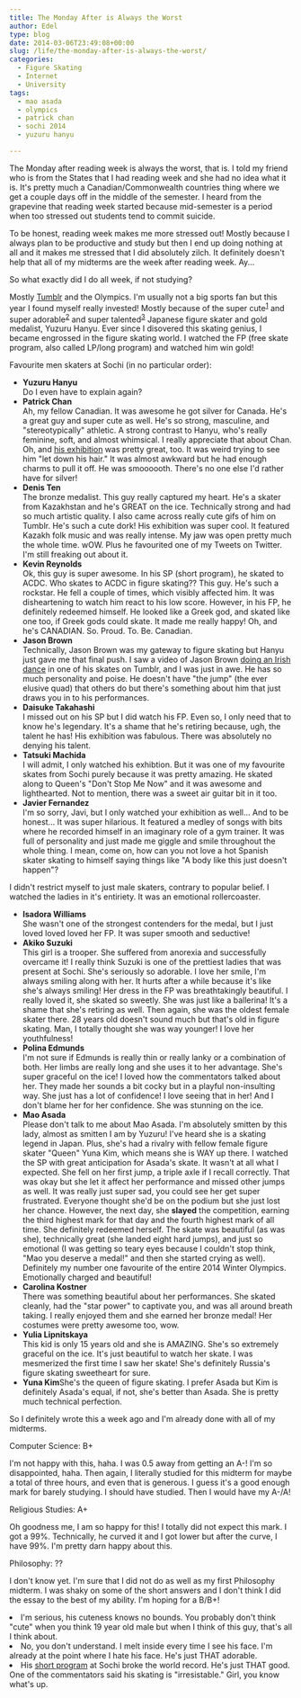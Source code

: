 ```yaml
---
title: The Monday After is Always the Worst
author: Edel
type: blog
date: 2014-03-06T23:49:08+00:00
slug: /life/the-monday-after-is-always-the-worst/
categories:
  - Figure Skating
  - Internet
  - University
tags:
  - mao asada
  - olympics
  - patrick chan
  - sochi 2014
  - yuzuru hanyu

---
```

The Monday after reading week is always the worst, that is. I told my friend who is from the States that I had reading week and she had no idea what it is. It's pretty much a Canadian/Commonwealth countries thing where we get a couple days off in the middle of the semester. I heard from the grapevine that reading week started because mid-semester is a period when too stressed out students tend to commit suicide.

To be honest, reading week makes me more stressed out! Mostly because I always plan to be productive and study but then I end up doing nothing at all and it makes me stressed that I did absolutely zilch. It definitely doesn't help that all of my midterms are the week after reading week. Ay...

So what exactly did I do all week, if not studying?

Mostly [Tumblr][1] and the Olympics. I'm usually not a big sports fan but this year I found myself really invested! Mostly because of the super cute<sup class="footnote"><a href="#foot_ajs-fn-id_1-593" id="back_ajs-fn-id_1-593">1</a></sup> and super adorable<sup class="footnote"><a href="#foot_ajs-fn-id_2-593" id="back_ajs-fn-id_2-593">2</a></sup> and super talented<sup class="footnote"><a href="#foot_ajs-fn-id_3-593" id="back_ajs-fn-id_3-593">3</a></sup> Japanese figure skater and gold medalist, Yuzuru Hanyu. Ever since I disovered this skating genius, I became engrossed in the figure skating world. I watched the FP (free skate program, also called LP/long program) and watched him win gold!

Favourite men skaters at Sochi (in no particular order):

  * **Yuzuru Hanyu**  
    Do I even have to explain again?
  * **Patrick Chan**  
    Ah, my fellow Canadian. It was awesome he got silver for Canada. He's a great guy and super cute as well. He's so strong, masculine, and "stereotypically" athletic. A strong contrast to Hanyu, who's really feminine, soft, and almost whimsical. I really appreciate that about Chan. Oh, and [his exhibition][2] was pretty great, too. It was weird trying to see him "let down his hair." It was almost awkward but he had enough charms to pull it off. He was smoooooth. There's no one else I'd rather have for silver!
  * **Denis Ten**  
    The bronze medalist. This guy really captured my heart. He's a skater from Kazakhstan and he's GREAT on the ice. Technically strong and had so much artistic quality. I also came across really cute gifs of him on Tumblr. He's such a cute dork! His exhibition was super cool. It featured Kazakh folk music and was really intense. My jaw was open pretty much the whole time. wOW. Plus he favourited one of my Tweets on Twitter. I'm still freaking out about it.
  * **Kevin Reynolds**  
    Ok, this guy is super awesome. In his SP (short program), he skated to ACDC. Who skates to ACDC in figure skating?? This guy. He's such a rockstar. He fell a couple of times, which visibly affected him. It was disheartening to watch him react to his low score. However, in his FP, he definitely redeemed himself. He looked like a Greek god, and skated like one too, if Greek gods could skate. It made me really happy! Oh, and he's CANADIAN. So. Proud. To. Be. Canadian.
  * **Jason Brown**  
    Technically, Jason Brown was my gateway to figure skating but Hanyu just gave me that final push. I saw a video of Jason Brown [doing an Irish dance][3] in one of his skates on Tumblr, and I was just in awe. He has so much personality and poise. He doesn't have "the jump" (the ever elusive quad) that others do but there's something about him that just draws you in to his performances.
  * **Daisuke Takahashi**  
    I missed out on his SP but I did watch his FP. Even so, I only need that to know he's legendary. It's a shame that he's retiring because, ugh, the talent he has! His exhibition was fabulous. There was absolutely no denying his talent.
  * **Tatsuki Machida**  
    I will admit, I only watched his exhibtion. But it was one of my favourite skates from Sochi purely because it was pretty amazing. He skated along to Queen's "Don't Stop Me Now" and it was awesome and lighthearted. Not to mention, there was a sweet air guitar bit in it too.
  * **Javier Fernandez**  
    I'm so sorry, Javi, but I only watched your exhibition as well... And to be honest... It was super hilarious. It featured a medley of songs with bits where he recorded himself in an imaginary role of a gym trainer. It was full of personality and just made me giggle and smile throughout the whole thing. I mean, come on, how can you not love a hot Spanish skater skating to himself saying things like "A body like this just doesn't happen"?

I didn't restrict myself to just male skaters, contrary to popular belief. I watched the ladies in it's entiriety. It was an emotional rollercoaster.

  * **Isadora Williams**  
    She wasn't one of the strongest contenders for the medal, but I just loved loved loved her FP. It was super smooth and seductive!
  * **Akiko Suzuki**  
    This girl is a trooper. She suffered from anorexia and successfully overcame it! I really think Suzuki is one of the prettiest ladies that was present at Sochi. She's seriously so adorable. I love her smile, I'm always smiling along with her. It hurts after a while because it's like she's always smiling! Her dress in the FP was breathtakingly beautiful. I really loved it, she skated so sweetly. She was just like a ballerina! It's a shame that she's retiring as well. Then again, she was the oldest female skater there. 28 years old doesn't sound much but that's old in figure skating. Man, I totally thought she was way younger! I love her youthfulness!
  * **Polina Edmunds**  
    I'm not sure if Edmunds is really thin or really lanky or a combination of both. Her limbs are really long and she uses it to her advantage. She's super graceful on the ice! I loved how the commentators talked about her. They made her sounds a bit cocky but in a playful non-insulting way. She just has a lot of confidence! I love seeing that in her! And I don't blame her for her confidence. She was stunning on the ice.
  * **Mao Asada**  
    Please don't talk to me about Mao Asada. I'm absolutely smitten by this lady, almost as smitten I am by Yuzuru! I've heard she is a skating legend in Japan. Plus, she's had a rivalry with fellow female figure skater "Queen" Yuna Kim, which means she is WAY up there. I watched the SP with great anticipation for Asada's skate. It wasn't at all what I expected. She fell on her first jump, a triple axle if I recall correctly. That was okay but she let it affect her performance and missed other jumps as well. It was really just super sad, you could see her get super frustrated. Everyone thought she'd be on the podium but she just lost her chance. However, the next day, she **slayed** the competition, earning the third highest mark for that day and the fourth highest mark of all time. She definitely redeemed herself. The skate was beautiful (as was she), technically great (she landed eight hard jumps), and just so emotional (I was getting so teary eyes because I couldn't stop think, "Mao you deserve a medal!" and then she started crying as well). Definitely my number one favourite of the entire 2014 Winter Olympics. Emotionally charged and beautiful!
  * **Carolina Kostner**  
    There was something beautiful about her performances. She skated cleanly, had the "star power" to captivate you, and was all around breath taking. I really enjoyed them and she earned her bronze medal! Her costumes were pretty awesome too, wow.
  * **Yulia Lipnitskaya**  
    This kid is only 15 years old and she is AMAZING. She's so extremely graceful on the ice. It's just beautiful to watch her skate. I was mesmerized the first time I saw her skate! She's definitely Russia's figure skating sweetheart for sure.
  * **Yuna Kim**She's the queen of figure skating. I prefer Asada but Kim is definitely Asada's equal, if not, she's better than Asada. She is pretty much technical perfection.

So I definitely wrote this a week ago and I'm already done with all of my midterms.

Computer Science: B+
  
I'm not happy with this, haha. I was 0.5 away from getting an A-! I'm so disappointed, haha. Then again, I literally studied for this midterm for maybe a total of three hours, and even that is generous. I guess it's a good enough mark for barely studying. I should have studied. Then I would have my A-/A!

Religious Studies: A+
  
Oh goodness me, I am so happy for this! I totally did not expect this mark. I got a 99%. Technically, he curved it and I got lower but after the curve, I have 99%. I'm pretty darn happy about this.

Philosophy: ??
  
I don't know yet. I'm sure that I did not do as well as my first Philosophy midterm. I was shaky on some of the short answers and I don't think I did the essay to the best of my ability. I'm hoping for a B/B+!


  <li>
    <a id="foot_ajs-fn-id_1-593"></a>I'm serious, his cuteness knows no bounds. You probably don't think "cute" when you think 19 year old male but when I think of this guy, that's all I think about.&nbsp;&nbsp;<a class="ajs-back-link" href="#back_ajs-fn-id_1-593"></a>
  </li>
  <li>
    <a id="foot_ajs-fn-id_2-593"></a>No, you don't understand. I melt inside every time I see his face. I'm already at the point where I hate his face. He's just THAT adorable.&nbsp;&nbsp;<a class="ajs-back-link" href="#back_ajs-fn-id_2-593"></a>
  </li>
  <li>
    <a id="foot_ajs-fn-id_3-593"></a>His <a href="http://www.youtube.com/watch?v=mzv9T7zQIGw">short program</a> at Sochi broke the world record. He's just THAT good. One of the commentators said his skating is "irresistable." Girl, you know what's up.&nbsp;&nbsp;<a class="ajs-back-link" href="#back_ajs-fn-id_3-593"></a>
  </li>


<div id="ajs-fn-id_1-593" style="display:none;margin:0;" class="ajs-footnote-popup">
  <div>
    I'm serious, his cuteness knows no bounds. You probably don't think "cute" when you think 19 year old male but when I think of this guy, that's all I think about.
  </div>
</div>

<div id="ajs-fn-id_2-593" style="display:none;margin:0;" class="ajs-footnote-popup">
  <div>
    No, you don't understand. I melt inside every time I see his face. I'm already at the point where I hate his face. He's just THAT adorable.
  </div>
</div>

<div id="ajs-fn-id_3-593" style="display:none;margin:0;" class="ajs-footnote-popup">
  <div>
    His <a href="http://www.youtube.com/watch?v=mzv9T7zQIGw">short program</a> at Sochi broke the world record. He's just THAT good. One of the commentators said his skating is "irresistable." Girl, you know what's up.
  </div>
</div>

 [1]: http://mazohystic.tumblr.com
 [2]: http://www.youtube.com/watch?v=eSPbjVsv1ug
 [3]: http://www.youtube.com/watch?v=wzlcVKFVWVI
